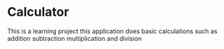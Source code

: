 # Calculator 

This is a learning project this application does basic calculations such as addition subtraction multiplication and division